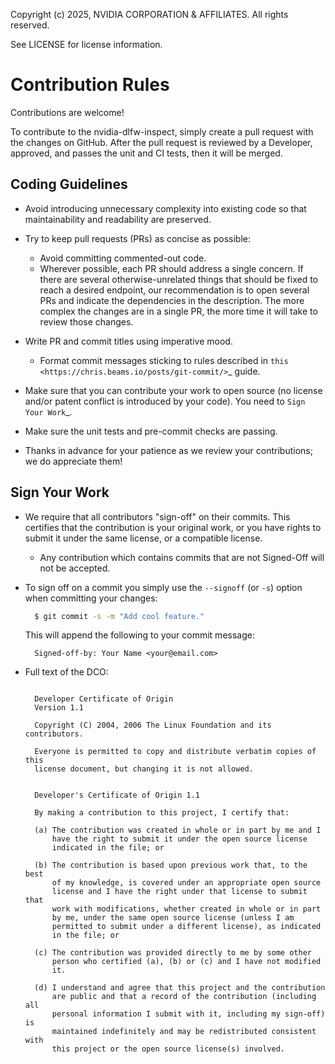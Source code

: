 Copyright (c) 2025, NVIDIA CORPORATION & AFFILIATES. All rights reserved.

See LICENSE for license information.

Contribution Rules
==================

Contributions are welcome!

To contribute to the nvidia-dlfw-inspect, simply create a pull request with the changes on GitHub.
After the pull request is reviewed by a Developer, approved, and passes the unit and CI tests,
then it will be merged.

Coding Guidelines
-----------------

* Avoid introducing unnecessary complexity into existing code so that maintainability and
  readability are preserved.

* Try to keep pull requests (PRs) as concise as possible:

  - Avoid committing commented-out code.
  - Wherever possible, each PR should address a single concern. If there are several
    otherwise-unrelated things that should be fixed to reach a desired endpoint, our recommendation
    is to open several PRs and indicate the dependencies in the description. The more complex the
    changes are in a single PR, the more time it will take to review those changes.

* Write PR and commit titles using imperative mood.

  - Format commit messages sticking to rules described in
    `this <https://chris.beams.io/posts/git-commit/>`_ guide.

* Make sure that you can contribute your work to open source (no license and/or patent conflict is
  introduced by your code). You need to `Sign Your Work`_.

* Make sure the unit tests and pre-commit checks are passing.

* Thanks in advance for your patience as we review your contributions; we do appreciate them!

Sign Your Work
--------------

* We require that all contributors "sign-off" on their commits. This certifies that the contribution
  is your original work, or you have rights to submit it under the same license, or a compatible
  license.

  * Any contribution which contains commits that are not Signed-Off will not be accepted.

* To sign off on a commit you simply use the `--signoff` (or `-s`) option when committing your changes:

  ```bash
    $ git commit -s -m "Add cool feature."
  ```
  This will append the following to your commit message:

  ```
    Signed-off-by: Your Name <your@email.com>
  ```
* Full text of the DCO:

  ```

    Developer Certificate of Origin
    Version 1.1

    Copyright (C) 2004, 2006 The Linux Foundation and its contributors.

    Everyone is permitted to copy and distribute verbatim copies of this
    license document, but changing it is not allowed.
  ```

  ```

    Developer's Certificate of Origin 1.1

    By making a contribution to this project, I certify that:

    (a) The contribution was created in whole or in part by me and I
        have the right to submit it under the open source license
        indicated in the file; or

    (b) The contribution is based upon previous work that, to the best
        of my knowledge, is covered under an appropriate open source
        license and I have the right under that license to submit that
        work with modifications, whether created in whole or in part
        by me, under the same open source license (unless I am
        permitted to submit under a different license), as indicated
        in the file; or

    (c) The contribution was provided directly to me by some other
        person who certified (a), (b) or (c) and I have not modified
        it.

    (d) I understand and agree that this project and the contribution
        are public and that a record of the contribution (including all
        personal information I submit with it, including my sign-off) is
        maintained indefinitely and may be redistributed consistent with
        this project or the open source license(s) involved.
  ```

